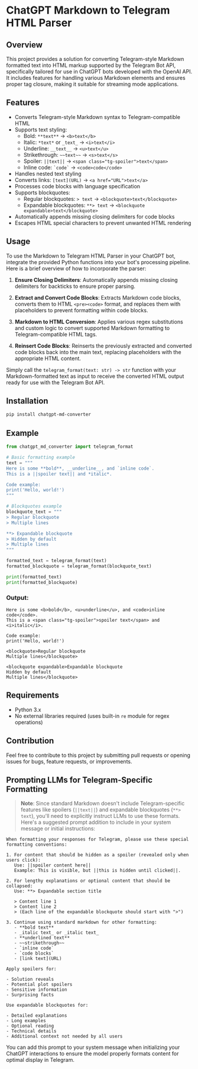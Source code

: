 # ChatGPT Markdown to Telegram HTML Parser

## Overview

This project provides a solution for converting Telegram-style Markdown formatted text into HTML markup supported by the Telegram Bot API, specifically tailored for use in ChatGPT bots developed with the OpenAI API. It includes features for handling various Markdown elements and ensures proper tag closure, making it suitable for streaming mode applications.

## Features

- Converts Telegram-style Markdown syntax to Telegram-compatible HTML
- Supports text styling:
  - Bold: `**text**` → `<b>text</b>`
  - Italic: `*text*` or `_text_` → `<i>text</i>`
  - Underline: `__text__` → `<u>text</u>`
  - Strikethrough: `~~text~~` → `<s>text</s>`
  - Spoiler: `||text||` → `<span class="tg-spoiler">text</span>`
  - Inline code: `` `code` `` → `<code>code</code>`
- Handles nested text styling
- Converts links: `[text](URL)` → `<a href="URL">text</a>`
- Processes code blocks with language specification
- Supports blockquotes:
  - Regular blockquotes: `> text` → `<blockquote>text</blockquote>`
  - Expandable blockquotes: `**> text` → `<blockquote expandable>text</blockquote>`
- Automatically appends missing closing delimiters for code blocks
- Escapes HTML special characters to prevent unwanted HTML rendering

## Usage

To use the Markdown to Telegram HTML Parser in your ChatGPT bot, integrate the provided Python functions into your bot's processing pipeline. Here is a brief overview of how to incorporate the parser:

1. **Ensure Closing Delimiters**: Automatically appends missing closing delimiters for backticks to ensure proper parsing.

2. **Extract and Convert Code Blocks**: Extracts Markdown code blocks, converts them to HTML `<pre><code>` format, and replaces them with placeholders to prevent formatting within code blocks.

3. **Markdown to HTML Conversion**: Applies various regex substitutions and custom logic to convert supported Markdown formatting to Telegram-compatible HTML tags.

4. **Reinsert Code Blocks**: Reinserts the previously extracted and converted code blocks back into the main text, replacing placeholders with the appropriate HTML content.

Simply call the `telegram_format(text: str) -> str` function with your Markdown-formatted text as input to receive the converted HTML output ready for use with the Telegram Bot API.

## Installation

```sh
pip install chatgpt-md-converter
```

## Example

```python
from chatgpt_md_converter import telegram_format

# Basic formatting example
text = """
Here is some **bold**, __underline__, and `inline code`.
This is a ||spoiler text|| and *italic*.

Code example:
print('Hello, world!')
"""

# Blockquotes example
blockquote_text = """
> Regular blockquote
> Multiple lines

**> Expandable blockquote
> Hidden by default
> Multiple lines
"""

formatted_text = telegram_format(text)
formatted_blockquote = telegram_format(blockquote_text)

print(formatted_text)
print(formatted_blockquote)
```

### Output:

```
Here is some <b>bold</b>, <u>underline</u>, and <code>inline code</code>.
This is a <span class="tg-spoiler">spoiler text</span> and <i>italic</i>.

Code example:
print('Hello, world!')

<blockquote>Regular blockquote
Multiple lines</blockquote>

<blockquote expandable>Expandable blockquote
Hidden by default
Multiple lines</blockquote>
```

## Requirements

- Python 3.x
- No external libraries required (uses built-in `re` module for regex operations)

## Contribution

Feel free to contribute to this project by submitting pull requests or opening issues for bugs, feature requests, or improvements.

## Prompting LLMs for Telegram-Specific Formatting

> **Note**:
> Since standard Markdown doesn't include Telegram-specific features like spoilers (`||text||`) and expandable blockquotes (`**> text`), you'll need to explicitly instruct LLMs to use these formats. Here's a suggested prompt addition to include in your system message or initial instructions:

```
When formatting your responses for Telegram, please use these special formatting conventions:

1. For content that should be hidden as a spoiler (revealed only when users click):
   Use: ||spoiler content here||
   Example: This is visible, but ||this is hidden until clicked||.

2. For lengthy explanations or optional content that should be collapsed:
   Use: **> Expandable section title

   > Content line 1
   > Content line 2
   > (Each line of the expandable blockquote should start with ">")

3. Continue using standard markdown for other formatting:
   - **bold text**
   - _italic text_ or _italic text_
   - **underlined text**
   - ~~strikethrough~~
   - `inline code`
   - `code blocks`
   - [link text](URL)

Apply spoilers for:

- Solution reveals
- Potential plot spoilers
- Sensitive information
- Surprising facts

Use expandable blockquotes for:

- Detailed explanations
- Long examples
- Optional reading
- Technical details
- Additional context not needed by all users
```

You can add this prompt to your system message when initializing your ChatGPT interactions to ensure the model properly formats content for optimal display in Telegram.
